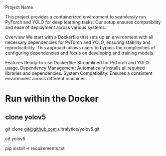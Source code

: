 


Project Name

This project provides a containerized environment to seamlessly run PyTorch and YOLO for deep learning tasks. Our setup ensures compatibility and ease of deployment across various systems.

Overview
We start with a Dockerfile that sets up an environment with all necessary dependencies for PyTorch and YOLO, ensuring stability and reproducibility. This approach allows users to bypass the complexities of configuring dependencies and focus on developing and training models.

Features
Ready-to-use Dockerfile: Streamlined for PyTorch and YOLO usage.
Dependency Management: Automatically installs all required libraries and dependencies.
System Compatibility: Ensures a consistent environment across different machines.

# Run within the Docker
## clone yolov5

git clone git@github.com:ultralytics/yolov5.git

cd yolov5

pip install -r requirements.txt 